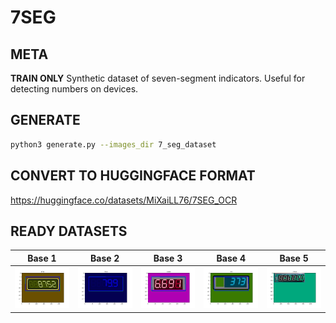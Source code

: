 # 7SEG

## META

**TRAIN ONLY** Synthetic dataset of seven-segment indicators. Useful for detecting numbers on devices.

## GENERATE

```bash
python3 generate.py --images_dir 7_seg_dataset
```

## CONVERT TO HUGGINGFACE FORMAT

<https://huggingface.co/datasets/MiXaiLL76/7SEG_OCR>

## READY DATASETS

| Base 1                                   | Base 2                                   | Base 3                                   | Base 4                                   | Base 5                                   |
| ---------------------------------------- | ---------------------------------------- | ---------------------------------------- | ---------------------------------------- | ---------------------------------------- |
| ![base 1](.examples/base_1.jpg "Base 1") | ![base 2](.examples/base_2.jpg "Base 2") | ![base 3](.examples/base_3.jpg "Base 3") | ![base 4](.examples/base_4.jpg "Base 4") | ![base 5](.examples/base_5.jpg "Base 5") |